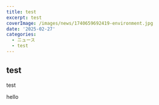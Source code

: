 ```yaml
---
title: test
excerpt: test
coverImage: /images/news/1740659692419-environment.jpg
date: '2025-02-27'
categories:
  - ニュース
  - test
---
```

## test

test

hello
